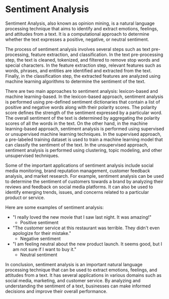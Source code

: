 # Sentiment Analysis

Sentiment Analysis, also known as opinion mining, is a natural language processing technique that aims to identify and extract emotions, feelings, and attitudes from a text. It is a computational approach to determine whether the text expresses a positive, negative, or neutral sentiment.

The process of sentiment analysis involves several steps such as text pre-processing, feature extraction, and classification. In the text pre-processing step, the text is cleaned, tokenized, and filtered to remove stop words and special characters. In the feature extraction step, relevant features such as words, phrases, and entities are identified and extracted from the text. Finally, in the classification step, the extracted features are analyzed using machine learning algorithms to determine the sentiment of the text.

There are two main approaches to sentiment analysis: lexicon-based and machine learning-based. In the lexicon-based approach, sentiment analysis is performed using pre-defined sentiment dictionaries that contain a list of positive and negative words along with their polarity scores. The polarity score defines the strength of the sentiment expressed by a particular word. The overall sentiment of the text is determined by aggregating the polarity scores of all the words in the text. On the other hand, in the machine learning-based approach, sentiment analysis is performed using supervised or unsupervised machine learning techniques. In the supervised approach, a pre-labeled training dataset is used to train a machine learning model that can classify the sentiment of the text. In the unsupervised approach, sentiment analysis is performed using clustering, topic modeling, and other unsupervised techniques.

Some of the important applications of sentiment analysis include social media monitoring, brand reputation management, customer feedback analysis, and market research. For example, sentiment analysis can be used to determine the sentiment of customers towards a brand by analyzing their reviews and feedback on social media platforms. It can also be used to identify emerging trends, issues, and concerns related to a particular product or service.

Here are some examples of sentiment analysis:

* "I really loved the new movie that I saw last night. It was amazing!"
  * Positive sentiment
* "The customer service at this restaurant was terrible. They didn't even apologize for their mistake."
  * Negative sentiment
* "I am feeling neutral about the new product launch. It seems good, but I am not sure if I want to buy it."
  * Neutral sentiment

In conclusion, sentiment analysis is an important natural language processing technique that can be used to extract emotions, feelings, and attitudes from a text. It has several applications in various domains such as social media, marketing, and customer service. By analyzing and understanding the sentiment of a text, businesses can make informed decisions and improve their overall performance.
